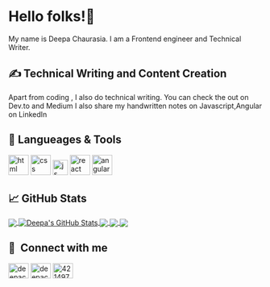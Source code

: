 



# Hello folks!👋

My name is Deepa Chaurasia. I am a Frontend engineer and Technical Writer. 

## &#x270d; Technical Writing and Content Creation

Apart from coding , I also do technical writing. You can check the out on Dev.to and Medium
I also share my handwritten notes on Javascript,Angular on LinkedIn 

## 🔧 Langueages & Tools
<p align='left'>
  <img src="https://upload.wikimedia.org/wikipedia/commons/thumb/6/61/HTML5_logo_and_wordmark.svg/2048px-HTML5_logo_and_wordmark.svg.png" alt="html" width="40" height="40">
  <img src='https://upload.wikimedia.org/wikipedia/commons/thumb/d/d5/CSS3_logo_and_wordmark.svg/1200px-CSS3_logo_and_wordmark.svg.png' alt="css" width="40" height="40">
  <img src='https://upload.wikimedia.org/wikipedia/commons/6/6a/JavaScript-logo.png' height='30' width='auto' alt="js">
   <img src="https://upload.wikimedia.org/wikipedia/commons/thumb/a/a7/React-icon.svg/1280px-React-icon.svg.png" alt="react" width="auto" height="40"/>
   <img src="https://angular.io/assets/images/logos/angular/angular.svg" alt="angular" width="40" height="40"/>
</p>


## &#x1f4c8; GitHub Stats
<a href="https://github.com/deepa314/deepachaurasia">
  <img align="center" src="https://github-readme-stats.vercel.app/api/top-langs/?username=deepa314&title_color=ffffff&text_color=c9cacc&icon_color=2bbc8a&bg_color=1d1f21&langs_count=3" />
</a>
<a href="https://github.com/deepa314/deepachaurasia">
  <img align="center" src="https://github-readme-stats.vercel.app/api?username=deepa314&show_icons=true&line_height=27&count_private=true&title_color=ffffff&text_color=c9cacc&icon_color=2bbc8a&bg_color=1d1f21" alt="Deepa's GitHub Stats" />
</a>
<a href="https://github.com/deepa314/deepachaurasia">
   <img align="center" src="https://github-readme-stats.vercel.app/api/pin/?username=deepa314&repo=Masonary&title_color=ffffff&text_color=c9cacc&icon_color=2bbc8a&bg_color=1d1f21" />
</a>
<a href="https://github.com/deepa314/deepachaurasia">
   <img align="center" src="https://github-readme-stats.vercel.app/api/pin/?username=deepa314&repo=star-wars &title_color=ffffff&text_color=c9cacc&icon_color=2bbc8a&bg_color=1d1f21" />
</a>
<a href="https://github.com/deepa314/deepachaurasia">
   <img align="center" src="https://github-readme-stats.vercel.app/api/pin/?username=deepa314&repo=Infinite-scroll &title_color=ffffff&text_color=c9cacc&icon_color=2bbc8a&bg_color=1d1f21" />
</a>

## 🔗 &nbsp;**Connect with me**
<p align="left">
<a href="#" target="blank"><img align="center" src="https://raw.githubusercontent.com/rahuldkjain/github-profile-readme-generator/master/src/images/icons/Social/twitter.svg" alt="deepachaurasia" height="30" width="40" /></a>
<a href="https://www.linkedin.com/in/deepachaurasia/" target="blank"><img align="center" src="https://raw.githubusercontent.com/rahuldkjain/github-profile-readme-generator/master/src/images/icons/Social/linked-in-alt.svg" alt="deepachaurasia" height="30" width="40" /></a>
<a href="#" target="blank"><img align="center" src="https://raw.githubusercontent.com/rahuldkjain/github-profile-readme-generator/master/src/images/icons/Social/medium.svg" alt="4214976" height="30" width="40" /></a>




[1.1]: https://i.imgur.com/Vahbdkj.png (linkedin icon)



